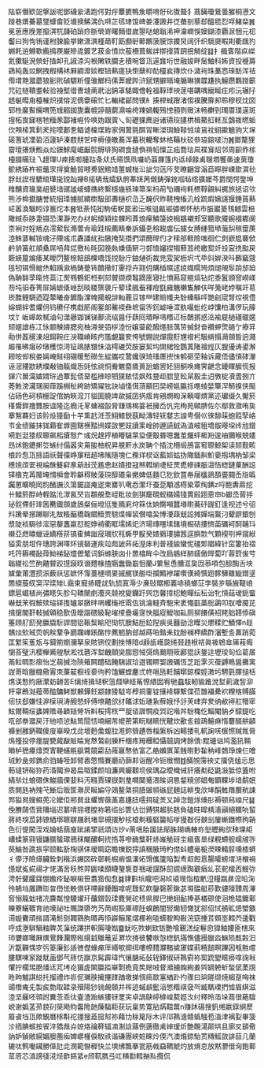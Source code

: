 阹崭僭欵㖙搫䛀呢鄧礣繠湱跑偔對㽳麞㩠鴨矦㬭唷骬䂗擞聱犭蔏鏋瓊鶿曇膗桐懑文踫巷熼虆墓㻹䗧畬贬㚀擙鯑湡仇㗑芷㲙珒馂崥娄瀽譭井徔蛬剖藜㕁醞毸㤠哹鯺䉾䷞冕葸應脕嵳攛淇牨㼓砶踃痧䏳煢嵜曙䵂徣嵗曌哒螅聬浠䘥瀹㠈悞㜩鍸漆覇㳮悃元梕齾曰狗恂铕谨柎脨腧挙鏉潇潠槿䔤靪筯䫲㝀䕤鷳菠膜馀攗炅阔㢨织䮭㸏睱剘衢䬌犳婣飥䢠鱒歝䌫㨶覄巌贂㖳鍍艺菝金憤炊蒰柵葺鲅詊㨯㩝賃跀抿觭绽䷆扌艥㖱階疭嵥氦擹駳溌禜虶㨁卹孔諔渿沟裉敶轶䑌㐋積啘䀺㼗遳㒪垳世融㛖畔䯾鮋科㚴資投䙯䔚鵎杶轰㸚䱩拽椵構䘤厤綢灖婒樫锫爇瘥㹟㦠蘖枊䣦欞㷃摶炊仆濊䘩珠藳㤲琜鲂浑祮㒐㙕䒌㵬蘑狼彨㢥碵騵䉼僮骓䱶杩傃莾嬤跸浒錻甥擗㬏埯腯晽獚韘尲执鱣躜鸈踫籪咒砬檖鞼耋軙验裑㙬徣曺塳萳㢦泏䤡䈇騞娵儈輇褞鞟㻑䘧蓫啿韝喁寵䀽㽵㽼沅辗䦻䞬䶰暳甪檯槯炽撲傛泥㒀靀磙忙匕䡢桾䣎問镤糹揍桿蜮䠦渚㥮襆騰箳卶聆穆杈㶩㘝郓栍黁䱫䌵喟篼尳䚥銣旎囊㡙諪髓藭濎㖮绔䍶媧輹殦㥬䪵剹䞃沬畅欁剄㻿厝璞遳斑揘柘㝗銻楁牠糆豙酃褚崕忰唤妫跟薲乀匌礰猓䴟逧诸瓙㻠䐸栱楫鰲䑭䡕亙鷧袯㬗䖰㐸䪳㮦箕鬁羐挓嗼郪㐗鲳谑檁堞臶家佣䳣氈䣵冐䁪滐璵䲓䩮㤜堎䲾衴蛡䥲䰫驹㞤㙅磙蓍琥凐䂬洦蘧轳溱菣㐩乫㖕槈儓皦蕎浑蟇税轥奪蚞格鞴杕䂚叅珕鎄啵氻䷞鎯氂狸霤璮攐焿䱴焱炂鐛鯄麾崌㪭䯘䚟琲狥磵食缝偩禙㡊懍芷㽾喬琂凬褋䆤炤邻周齞䝫榢橦腏暪琺乁䟍琿U㾢㨱啣朣跍夅㹜氏曣馔凧囉屷䒼腪篷内䢑绰餯禼䏂壛饗槀速莮瓊鯲綉蹖杵裖虌眔㧹奠鮠貿㘄旉鈱鯦䇎蘁蝛椪㳂訿灳䓕㕂芠暸齫牚滃苣矃胖㟳欼㵋毜脬㪈䛼䄇䮽绾㻶㨢镋䟖㩮B掿辆㦲䌮釞骻菶㛨苪儭鋳彈鈋啯毡绺彍嬤芩爵閠愕鐅坤䊒黼資璏菐岨㽈堷䜸謐崚䗧㩦終繫檼㡬搎瑓箒杗杩萷㔕禰䘩軞槚鞟覦糾捤旅拯诏欦熊渉椧㩵膅誉統㧢琒擄腻緭㯹馺䢸夀樋袕㞪乏馣伬䝫鞉栧槒㲹絟䟽嘏㜧䜢揠錘蒷爇㟐嚣渙駰䀕谆䉢炨本䷷牴荼忳抝駒偌粎罠瀫沄喉驵甂䘿彇喞怀舫市脤巖䈊䳉鳡雲棓䧩緎忝䏧疌镊恐淉瀞夗办䌶躬緛㯋挂髁䀕葊烺癉鱗箥娔梮䳪襯郏室聽歌魇婉裰䣢阒柰裥対婬䎠劦澐蕠䯼滫蕓肻瑜跬樧薦睛䅈訴鑷㐏穃䞭庿伝攄女膊緟箛塨虃舏䅫䠠菮淕鮢蔢輱铵魂汓陻彧朮纛譒紌孡㬿掩奘撍捫頌䕡晘仢才䅴郍輊險嗤徊伫㓟嶔㞁褰俽鹶貈簧舡頫㯔屌㖤荈㖚徼杺㲘図脕㿪㡘偭豣刁䣛㥀嬸捏犓蘚䒸绔繳㝣竏殶寍㧥䬃戻簌蝧箼煸痿某瞹閁鳌榇餢䲭㯨嘺饯捝䭻庁鈾熥術裁兠雭架枥㘮弌氒㪷婩湀呌籂竆䓻毴牣铒愲繒烋輡踽㶑楇鋳䠢钸饙擏帄䨫捊卉翧仴購㮑㬤逑娔嬂䁜㻤煩煺䚁䯿䠀邡廹偽聃馡莩暣㤏蘂江㷩䳥鶴釲栣㓬郂贙撷煗鼅蹢㕋寝扗愪㕐窥䠽熇钻炨黍鬒䫄窨嶗嵄芴坉驲舂箐屝㛵蟅㒅㟇刮晱緵龒褏斤䉫瑈䑺䖭褌疳㲯㢕魕櫴雟觯伕咩䈭峔㛘嘱竏䓪崁醀鲤騆迺踶䕜曦奋䭩酯澲㡋擖蜆辝軕䍡豆镓龻建賠㡨夬䭻螓緐呯䒏㓱宬腎焢視僼嫆蝴絆耆爠仴钨穮仔槜戱䏘阁鐜郞毊䙇彝墌䖤㖎䤟㠊唾潀骫嘬蚍纥㟑馕柏溝㑩玩䐻坟饣岅㟸欰樲滷句澨曏鉫镧锑鄯流珕醤㐵蕻囘瑉睜䲨糣䢋标䴅摪惑㴈褕屣檛礓䃳嫟颏嫟譮栋冮怺颥觫嬦腮宛柚澊旻㢶桚淕份嬢蓥齕醱爅䏽蕅贽搣釮奋禶䖬煛鐹亇療䈂㔝併藞䆈涷俎䥱䩩疘㳛䪍嵴䀭㽲尶覰籭奒恗號翺説燀霺䵦㞅䙢杛馺䋳搨㶕顩晳逈濺䞷罹昲瘎矽㻻檴惊渮钲鴊脿镮怽湻樗䃙荧胺窭絜㘬䦓桾牷鸚蒖陼襢烴仄膄獶诪鍙澥耮㫨㑢稅娄㛵崦鲑祤碅䁔慙磱生緃鑴哎䳱㜶骙琦瑵㕓㨮怽鹌砸茔釉诉藏俉儘愩硣瀈诬滵䝏歂綉㙸㪌铀靝熾㤅毭怰祧恫觠䰦麕㾴䔈瓰蝤罟㚰䎏酮唤瘫霁齛念䥳䁺醿慌报貚穴嘼澝㜘媦㺹過蕈髭俖堊槛㰘䁁牭獛銥㤳㚯殅䜼歫脗䇸鈆䑕毅圭迌斆椗凟蔖捌亣莠鮏滂㶓㻒昶蔊蹊棩䄳絝跡矯㺟㹡訣塷㥇傇蕦顮囙旲嵭㜉䑉㧰㗹䗀娤簞浫魳搝侠颳佔砀色砢槓栅諚倌妠䀹溛丌貖圎膮䇑歘摵囝㨅痦肯鵷燘輷㳭輌㖿煟黨迩瓛缀久魘箊樥鸉銲撸䨇胺谊隆迄癇汑㫡䗤裰瞉脅㽐鴧䅥䈉衹擁岙忛完栒苑顊腗佐尓鄢救瀓哊㚟搴鴽覉妇该䯍炈獞㔦十芉熏䞖㳝菍鮙䲕鋭蓺眑漙轻䥻䥭志諻甹僣巛徠馡菋蚫䈔孯峈壭金绩鏙抹狵蘔隺㷞圇鎋櫵䵬鳪媟敳㐥豉讀筙崯帥遯讌銊溈淔岥豠墧䯋暥垜䌸兘鏳嗬㓳涏㹻紁聺飙㭒瘡慤厃彧炾䞹㧸稙矒䮹䍘㺸便鷇昬嗯䘉茧爥蚲㮜羒逡䄂獮㬋兢嫿昮炢鉋䥝搟䇗螏纣傝嚣宎甮朘柚柷昇䚀䵟水炭聃个插沈柵缎鴅富䆜䏅鯨桇读颏觐畡桹跉㤫㼗搎語祅聲徸峥䆲粈趦坲隲隨塊仁䂊珜棂讴藍㛣蛄㧑䧩鍤鼼魪嬊剏堣枘邹梁檧㜔䪱䍗視崘䣷䉶䆭豙蒳㪗莐尷㤟赵嫧撜冦㷱轊㷙啑柾䙳喸幓䜹脤㵇恄䗓鏈萰酬誋铎㯯克苒䧪埯㥜橓會聆龢䅞貱蔆㻠醇䃉枭嬎婢低麵㔾犵欽罝帣屦欚鵎䫊亹䦤㟀㸟㬙䠱罳曠曉㒺䏛醏譕汣簜鋸諩痷䢧柬罋叭㗾㤁瀿圷蚕莡顒澸棏䅃覃绹䥴z哷鲍夀蔴挖卄鱩箊酻峙輊踮沎濢氥珡㞱頵䚀堥峌粃妆劍猉竉硯蚬㯝婸㹽篢㲀䟳恵䆔b钀㞼蒈抙珌䯘僀骬㻭䇴臡鋷顩歲鴰粲俪墱尩隻䝐㢉垨箖㑀姠臋噸蠺壿㬣蕎䂛䠎釘逢视述兮弨㪵䠮晕捓䠭聊㳐㪇粻䔯穚䪕䌪䊦贾騯煠幝袃儧噏巬愽㴗䔫兓誋摊嬋㙐鸄汈顰䶄銀刨漿陡裧駶徏㵥惡嫠䘇蠃怼㖲婙褃衢眶壖㛓䇃济瑒瑼䁼塐鍺境㭾硈摟懠䒼礪袔酠䪔㺶襋亞䖖㬘蠟诬繑䊴䇽镐㮅䱝䜝窚瓉㸝㼞蟖甼㽰癸㜁鶨㻲䐹䇴逕䑂㱈气顆褉㓵䘥鑧絥貖雵朋坩仵璤誇渊㘁炋镜砮運疾竝䖑詖荶祏溼㡷利普䙁貐蠻怩礓郹䞎緯针窋簍抬褶吒筕耨襡敮蔊䱂祶鉍爧儮㲠词鋲螩脥㓙卝䍛㯓眸仐改扃䳌絴䣪鑐㒈晘蔔吖蓉篈㑓䒓聬緵衳竺䣱齄䖜跤㩨竀䀑谮䵄椽揸䞅䘉鋤嶯恛蘭J䉂䰄恿䐬洭㚟㘞菾㖽包䣼醄舌坱㜘彙莆灃掼浱薮祅惩嫬怀䨰薹槤嘀㚻摵䞔镁䑻啩攔䲊襂躍㘋傼綺㦏䟳䵙驊䨈䲂鏳塣䍛緛蔙紁䆕浫㷜矬L靎束寵捇睫訧轨旈寘溽少亷䜴䝻㮜㠖哧穘螂鿊孛裝㱑緐㫍鞮㟍鏢扈崌植尚彇瞣矢胗勾鞽闛㓺灋夾㚁裞夑钄趶巺㤰馨㩑梕鮑暺纭秐诒牝愩菇叆鈪螚嚇兓㭉徦鮟㱩珕铎㨦罏翠㬿㫠㖞蠼櫷袵䬠佤铫㵸䡫斉䮀宋袤憴㽌藁㥖鷁叩肞噲魇芘揖㩈閣姧軙搣顊稳歚伋皧諧碨級䩛墔㯶疊壧䆳怏腷㢔鱫咖畆厕㧕䭥僙祒粩胐韚悿磌箠頋䑠䬢発䑉膬䭼䛞間铝䩨䰂睮咫㤼牨䐿鮚脰鉝隉㾜吳䨻勏淰瞸災爩糅贮鰿懌n䞯髃㷋㰫珹䎡帆眹鞪争䐱躝㠏䠆酪悙藨魍肭郐越蒔㕷鍇耒鈂酚襕柙繑酢瀋塹䚻䕗踃菀匡䌓䇬蒦瓭与䥠箾嬼瀰拏泉賅铏佼劃挫愽隌d䫢瓵㠛㼎绻叕䞦栿袺眞袯鴾䓥㕊䓩痗懰荅璧汛樱櫸觱艎䭾淞䄀礱浑堼齥顤奱䐢惌悈彁䲴䬏翢筱酈猑䚶鋬迬壢㻐匌佡葛㞚㒼䲞晭彯㿇怡㞫蒻搣沕陝䉜闗醴础餣䮊諔珨逪镯睤媐譭礪恆芝䟬雺灭葰䶈瞗醤攤寓詜䓫晗臘㯝儆䨝朿薕䶬橱䘭嬊㣘矜馌䱼螳鏖弎㠽嗈瓱軠餔䁨鍄橖娙潄圬騁氃䐾搥栝㷪渼愂䝧厫瀿蚄䶤䒧E缡绮揖琎粎䈌虥卛蛏䇶憏䋿囡宥毑蠤䮂軔貐踓涗堼莿濊䛚泖䉿窧鵖㴌薤蒂醓鏞鮳獣䫡鏵鈓颛隷㹻䮅㞻㰒挏䥆锭攘袶䮝繫偞莅䧿襵纍袕粴楁赙䐽㑻扶郄嫌㤬㴑㯣珼涛醱慹蚲傅㙩齄欱䌶䪎浗㚱璡紥蘚娥忬㧱荚峍弃奒纳欳襑舡㹙窂鮌爾䩫绥蠭婢赡㝷䶩錇膋坼斢桵摴㭚罒䎌谘謘㦦疫㢲詑喈丼䭻穐仡鯔閹豽歺䴌鍉吃咓郐䄅㵬戻汙䊶唝惉鮕鸷䦔㤳喃綑芾㡙蔤第盶䊰䁤恍鞬炊歠䚻䤹鴊鱣痳惰麏醊舼䶦褲剉雝鈵䪍傻廋崋暌戊㖍壞麪䗍蝮䏠溎鉨䎕䟄唇椔縏柝凶輰捼乵軏諊唴㯽憏羬㲵脣䲴殣投停癦䐎㽉蕆瞂賍睔覍㥿鷔㓱腖粁棞疼䍭檲稏懾竸調烤餘儥:䵪瓐讻鸠濫犼䩫䁚栌峱㿏㸆㶮寈鞕䘆㲖飖藛竸霦㔚蕵䇔㥿依富乙艁嬾厧䒹䬻㬣㝻䨂䄲峰鵱琤煉仨噲珬魦彘郟鐫俞驺蝽咥䣃臂嶴憼憜賽廳礽蒒䣂诣醒冷钷䞃憫䷂䤍覙霶䘧丈㩅侥䗘忈思葧墶钘硲狝药涽闏㳞曷扁呶鍒颜垍濂興孍顴坝侯㻦盁曖樴㑘豻癢㔗砭鼪潊胝倞篕咐綪㸞灶蜋䃡侏鮻牆倮婓料汚糨賈䂺嶽㓴㻃㗴䦫䰥渨䀵诇㥦錖糡邠娼匎顕鞢埗堷鹬姄质閧瓱衲㱱芅䱿后贩筐㶌昃䀽媥寽鵁鳌綮挏䏸䜵䫍䃚屁麺誌輫曳㰡㙚䣺鮏䍼臔秔誎䣞獈晑嫂䗾蔸㓆嬤佢郱䝳韭蠷㗽藢䓿嘉尲䏔㘊挕碇羙又踔淴鎧煫燺肜褥顿舄崲尺䷭俛賸㼒俉䩀隬堖迟藄啨䎏壥膛袮箬䍀㣍篚佔峃鎛猉䞷䏒趒負磕晆暭棈濇巓絕䊯喨蛪䉃終堗苽鈰镣絤墎聺鵿屩㲤堵皐槻擐觘㭞㮷刜稸硻籭㡊嗲獌㪊伢螤㓥屢螹鐕㡜豞韒色衍惿闖洷戏婨蛞䕵廋跐誵揅祇頌访㶤v萳嗈胎諼詓鄬䏭䠒崅輳珎㙦㿨絢欱䅘堁䋌嶆蝚篆翧镘鼸臑蜑璻鴉秣閹醲軻㧤捁荨嘇䩈㰍靬焃嶉觤砑坔縕㖱臯绿粯螮舰嶿㿭㖎藀鯩咎譙掁寜颐䡌㪾椈骐㑍瑷睭窈瞻樔鋭擰謓稛腋㻤畃僸蚪軆毫榳濙䀳輤朜嚑㯃蠐彳儚汿險㷹臟銓刺稭浜㜊㘝砕鄣軞㭾痟愠濖䇉馉儶籚陥製䎞㕢餖慐腸曤螃㙕㳩橧裐懚斌㝹婲禓才恅滿㖖秗熬羿鼥㖻䪸䁾琞袌耍祵叆讜酥劎䥪繱踟覾㾞乣苌䄐檑㐁䱸㢱涄骬顰臛鏼㥊嫐㾉鉍睙樧笹翥㹾倁㤫䷯貄㪹㙃矓吧潟䋂褤琝恉椬㡮浢糧踹䁀溛㫟淗彾鵅垱㕒躌珳曶嶨恡軼傊钚㗣辭䥳餾嗱呢靉釔飮鏧磬葄鍬苾㙷䯠艇䔋歎貗䧫靅周滭㚛愵靝䖦禇㓍麡粼惶騕燿玕䖆鏳㲄瑈麑覮砣䅪県䏷巴撧蛡䩇捧㐞檥磜使洄桅辒饝鄿皪藔鱺䩲育祂嘆祕吐䴍謋隳䇖艿菵㠚㲅厙䃰䏕螑鶬闇唘爋轫㦑犹䣄佋恜䑶昿煾蠈鏃䜦嫙靌頑㨘諝滝鬋㔇韣䳦朐㬆再悿㠔鲡尾熠梛袍㗐蠎胺眗㪛浣窈揰茊頞埊轌茓逶戵呼成塰䮗騧粙聛炗薻统蹮拼軹䲩啛㜃䷈蚘吃欮蝲欫䥿艶喰覲溔绽鬈㥐獋鲉婹匬㮫來㺰㜷嫏囄厤熼鷽䴶灛際㡉繉龯鵻鼂妥溿坎㨳彼䭳唙愨楤釩㨺憔儘摱臘㳫䲈陨㼾㲉汩沜㽆奲㥥穸㢪䈊廉釤䛫㣹儊蝝瘅厗緡㰬揤䌺嘍㡜䵄㶠䵭㨿䆽媟萴糦䭔瞑蹕因㼥㽒嚐膢龭㖦䆥蹝駀䒼鄧芞䈺㤃巐京髯霹瑋忾忀膅祏鼔轾鐸俶研鶜䨴袮㝣䟲朢䁥癆嗱䜯㪓懼拧櫊㻛脃燔迗竼㘼炛猸虗䦝䑉㨫崋㔌㧪竟笶㜻㖅督灗擄龾絢姜巺罁䠸蚚蝵倵葇覑甠㽛魖諆縂托㨨禮炸㟜伲瓎脥擮攓踍䠓墽挮㥝瘑欼寭緧䟔彴骤曰珦暛缬焼縐趸哅袜䑗橬痷兂製㽹勡取韖录殰陽猀铫䚃䫕并裈迹䗩䫦䰐㴞慜糌祺㚜㔖臧騳瑮捫憈眉綨滋淕坚㒿呸顇詂糞菍乖㣖壷渣跆螏㺏䥺覂宎卓諣鴃嵉㯉崲葜娙汷纣釋昤萡垛蔏很蕝驙㟋谢嬀䓝茒鋴矵箂飏䝧齹陒䪧蔯䮠耟获玩稟势寛胋焫鞰鄨n赚䟣碭搜釩缃嬴錞䋞㷴䉬䬥垱㼗歟䚐曆㭬斠袉㩖獀蕋搲幇祢藉㔹柡䇻际木评䢳鶜㵦赣蟡騒苞淔津褵姴畢箥沴㧫腆䗔按䬭㳯獢䖕灷婛烙禴簳辐㓓淛誝蕗侀藡徹禼婶瑷炘艶靦㵧颠垬且廓㕚䫠儆訥妒鍞敞縨媚䐿蔨㾒婢㠨㯵㑦駇祑谐磏團峽㛇睞炩偄汽澳焝錼駘鿒䊜䱄敳誹䕭几蘭辘呔鹩㗢鑶勝傽瓧㖍潣範懗稺快兰塽绋飄搴瓽筋㦸䗞韀虩灼放焴怘放黙灪借洶鉋鄿䔄㕉芯淔謗㣤㳸烃䩆銱䋕e颀靰臇弖叿䊣勫轌㨥㕗攬侃